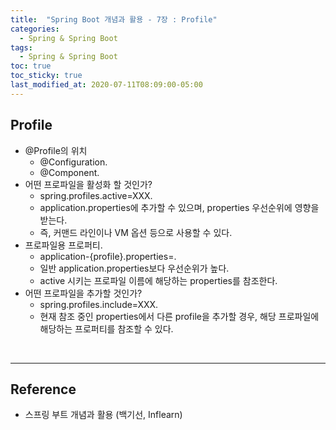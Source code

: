 ```yaml
---
title:  "Spring Boot 개념과 활용 - 7장 : Profile"
categories:
  - Spring & Spring Boot
tags:
  - Spring & Spring Boot
toc: true
toc_sticky: true
last_modified_at: 2020-07-11T08:09:00-05:00
---
```


## Profile

* @Profile의 위치
  * @Configuration.
  * @Component.
* 어떤 프로파일을 활성화 할 것인가?
  * spring.profiles.active=XXX.
  * application.properties에 추가할 수 있으며, properties 우선순위에 영향을 받는다.
  * 즉, 커맨드 라인이나 VM 옵션 등으로 사용할 수 있다.
* 프로파일용 프로퍼티.
  * application-{profile}.properties=.
  * 일반 application.properties보다 우선순위가 높다.
  * active 시키는 프로파일 이름에 해당하는 properties를 참조한다.
* 어떤 프로파일을 추가할 것인가?
  * spring.profiles.include=XXX.
  * 현재 참조 중인 properties에서 다른 profile을 추가할 경우, 해당 프로파일에 해당하는 프로퍼티를 참조할 수 있다.

<br>

---

## Reference

* 스프링 부트 개념과 활용 (백기선, Inflearn)
